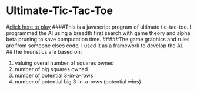 # Ultimate-Tic-Tac-Toe
#[click here to play](https://nickareias.github.io/Ultimate-Tic-Tac-Toe/)
####This is a javascript program of ultimate tic-tac-toe.  I programmed the AI using a breadth first search with game theory and alpha beta pruning to save computation time.
#####The game graphics and rules are from someone elses code, I used it as a framework to develop the AI.
##The heuristics are based on:
1. valuing overal number of squares owned
2. number of big squares owned
3. number of potential 3-in-a-rows
4. number of potential big 3-in-a-rows (potential wins)